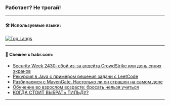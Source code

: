### Работает? Не трогай!

---
<!--
#### 🛠️ Technical stack:

![Java](https://img.shields.io/badge/Java-informational?logo=Oracle&style=flat&logoColor=white&color=FF4500)
![Kotlin](https://img.shields.io/badge/Kotlin-informational?logo=Kotlin&style=flat&logoColor=white&color=774D97)
![TS](https://img.shields.io/badge/TypeScript-informational?logo=typeScript&style=flat&logoColor=black&color=017acc)
![Python](https://img.shields.io/badge/Python-informational?logo=Python&style=flat&logoColor=black&color=ffdd54) <br>
![Spring](https://img.shields.io/badge/Spring-informational?logo=Spring&style=flat&logoColor=white&color=6DB33F) 
![SpringBoot](https://img.shields.io/badge/SpringBoot-informational?logo=SpringBoot&style=flat&logoColor=white&color=6DB33F)
![Nest](https://img.shields.io/badge/NestJS-informational?logo=NestJS&style=flat&logoColor=white&color=E0234E) 
![NodeJS](https://img.shields.io/badge/NodeJS-informational?logo=node.js&style=flat&logoColor=white&color=70A760)<br>
![PostgreSQL](https://img.shields.io/badge/PostgreSQL-informational?logo=PostgreSQL&style=flat&logoColor=white&color=DAA520)
![MongoDB](https://img.shields.io/badge/MongoDB-informational?logo=MongoDB&style=flat&logoColor=white&color=870000)
![Apache](https://img.shields.io/badge/Apache-informational?logo=apache&style=flat&logoColor=white&color=f74e28)

___ 
-->

#### 🛠️ Используемые языки:

[![Top Langs](https://github-readme-stats-u2qms2cxw-advtsettinggmailcoms-projects.vercel.app/api/top-langs/?username=zloylis&langs_count=10&hide_title=true&title_color=e6edf3&size_weight=0.5&count_weight=0.5&layout=compact&hide_progress=true&hide_border=true&theme=dracula)](https://github.com/zloylis)

<!---


####  :octocat:&nbsp;&nbsp; Статистика:

![GitHub stats](https://github-readme-stats-u2qms2cxw-advtsettinggmailcoms-projects.vercel.app/api?username=zloylis&show_icons=true&hide_border=true&theme=dracula&title_color=e6edf3&include_all_commits=true&count_private=true&hide_rank=false&hide_title=true&rank_icon=github)
-->
---

#### 💬 Свежее с habr.com:

<!-- BLOG-POST-LIST:START -->
- [Security Week 2430: сбой из-за апдейта CrowdStrike или день синих экранов](https://habr.com/ru/companies/kaspersky/articles/830562/?utm_source=habrahabr&utm_medium=rss&utm_campaign=830562)
- [Рекурсия в Java с примером решения задачи с LeetCode](https://habr.com/ru/articles/830620/?utm_source=habrahabr&utm_medium=rss&utm_campaign=830620)
- [Разбираемся с MavenGate. Настолько ли он страшен на самом деле](https://habr.com/ru/companies/infotecs_official/articles/830600/?utm_source=habrahabr&utm_medium=rss&utm_campaign=830600)
- [Обучение во взрослом возрасте: бросать нельзя учиться](https://habr.com/ru/companies/habr/articles/830588/?utm_source=habrahabr&utm_medium=rss&utm_campaign=830588)
- [КОГДА СТОИТ ВЫБРАТЬ ТИЛЬДУ?](https://habr.com/ru/articles/830580/?utm_source=habrahabr&utm_medium=rss&utm_campaign=830580)
<!-- BLOG-POST-LIST:END -->

---

